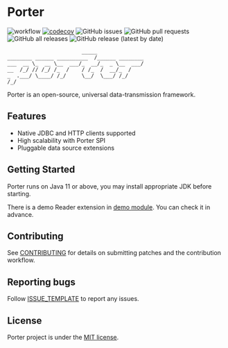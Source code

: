 # Porter

![workflow](https://github.com/arjenzhou/porter/actions/workflows/build.yml/badge.svg)
[![codecov](https://codecov.io/gh/arjenzhou/porter/branch/master/graph/badge.svg?token=WMRO0TVZMG)](https://codecov.io/gh/arjenzhou/porter)
![GitHub issues](https://img.shields.io/github/issues-raw/arjenzhou/porter)
![GitHub pull requests](https://img.shields.io/github/issues-pr-raw/arjenzhou/porter)
![GitHub all releases](https://img.shields.io/github/downloads/arjenzhou/porter/total)
![GitHub release (latest by date)](https://img.shields.io/github/v/release/arjenzhou/porter)

                            _____
    ________ ______ __________  /______ ________
    ___  __ \_  __ \__  ___/_  __/_  _ \__  ___/
    __  /_/ // /_/ /_  /    / /_  /  __/_  /
    _  .___/ \____/ /_/     \__/  \___/ /_/
    /_/

Porter is an open-source, universal data-transmission framework.

## Features

- Native JDBC and HTTP clients supported
- High scalability with Porter SPI
- Pluggable data source extensions

## Getting Started

Porter runs on Java 11 or above, you may install appropriate JDK before starting.

There is a demo Reader extension in [demo module](./demo/src). You can check it in advance.

## Contributing

See [CONTRIBUTING](CONTRIBUTING.md) for details on submitting patches and the contribution workflow.

## Reporting bugs

Follow [ISSUE_TEMPLATE](ISSUE_TEMPLATE.md) to report any issues.

## License

Porter project is under the [MIT license](LICENSE).